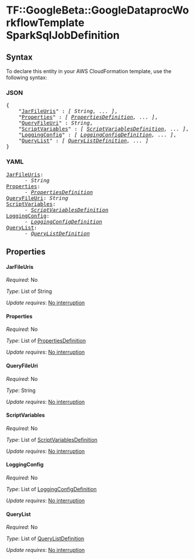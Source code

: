 # TF::GoogleBeta::GoogleDataprocWorkflowTemplate SparkSqlJobDefinition

## Syntax

To declare this entity in your AWS CloudFormation template, use the following syntax:

### JSON

<pre>
{
    "<a href="#jarfileuris" title="JarFileUris">JarFileUris</a>" : <i>[ String, ... ]</i>,
    "<a href="#properties" title="Properties">Properties</a>" : <i>[ <a href="propertiesdefinition.md">PropertiesDefinition</a>, ... ]</i>,
    "<a href="#queryfileuri" title="QueryFileUri">QueryFileUri</a>" : <i>String</i>,
    "<a href="#scriptvariables" title="ScriptVariables">ScriptVariables</a>" : <i>[ <a href="scriptvariablesdefinition.md">ScriptVariablesDefinition</a>, ... ]</i>,
    "<a href="#loggingconfig" title="LoggingConfig">LoggingConfig</a>" : <i>[ <a href="loggingconfigdefinition.md">LoggingConfigDefinition</a>, ... ]</i>,
    "<a href="#querylist" title="QueryList">QueryList</a>" : <i>[ <a href="querylistdefinition.md">QueryListDefinition</a>, ... ]</i>
}
</pre>

### YAML

<pre>
<a href="#jarfileuris" title="JarFileUris">JarFileUris</a>: <i>
      - String</i>
<a href="#properties" title="Properties">Properties</a>: <i>
      - <a href="propertiesdefinition.md">PropertiesDefinition</a></i>
<a href="#queryfileuri" title="QueryFileUri">QueryFileUri</a>: <i>String</i>
<a href="#scriptvariables" title="ScriptVariables">ScriptVariables</a>: <i>
      - <a href="scriptvariablesdefinition.md">ScriptVariablesDefinition</a></i>
<a href="#loggingconfig" title="LoggingConfig">LoggingConfig</a>: <i>
      - <a href="loggingconfigdefinition.md">LoggingConfigDefinition</a></i>
<a href="#querylist" title="QueryList">QueryList</a>: <i>
      - <a href="querylistdefinition.md">QueryListDefinition</a></i>
</pre>

## Properties

#### JarFileUris

_Required_: No

_Type_: List of String

_Update requires_: [No interruption](https://docs.aws.amazon.com/AWSCloudFormation/latest/UserGuide/using-cfn-updating-stacks-update-behaviors.html#update-no-interrupt)

#### Properties

_Required_: No

_Type_: List of <a href="propertiesdefinition.md">PropertiesDefinition</a>

_Update requires_: [No interruption](https://docs.aws.amazon.com/AWSCloudFormation/latest/UserGuide/using-cfn-updating-stacks-update-behaviors.html#update-no-interrupt)

#### QueryFileUri

_Required_: No

_Type_: String

_Update requires_: [No interruption](https://docs.aws.amazon.com/AWSCloudFormation/latest/UserGuide/using-cfn-updating-stacks-update-behaviors.html#update-no-interrupt)

#### ScriptVariables

_Required_: No

_Type_: List of <a href="scriptvariablesdefinition.md">ScriptVariablesDefinition</a>

_Update requires_: [No interruption](https://docs.aws.amazon.com/AWSCloudFormation/latest/UserGuide/using-cfn-updating-stacks-update-behaviors.html#update-no-interrupt)

#### LoggingConfig

_Required_: No

_Type_: List of <a href="loggingconfigdefinition.md">LoggingConfigDefinition</a>

_Update requires_: [No interruption](https://docs.aws.amazon.com/AWSCloudFormation/latest/UserGuide/using-cfn-updating-stacks-update-behaviors.html#update-no-interrupt)

#### QueryList

_Required_: No

_Type_: List of <a href="querylistdefinition.md">QueryListDefinition</a>

_Update requires_: [No interruption](https://docs.aws.amazon.com/AWSCloudFormation/latest/UserGuide/using-cfn-updating-stacks-update-behaviors.html#update-no-interrupt)

